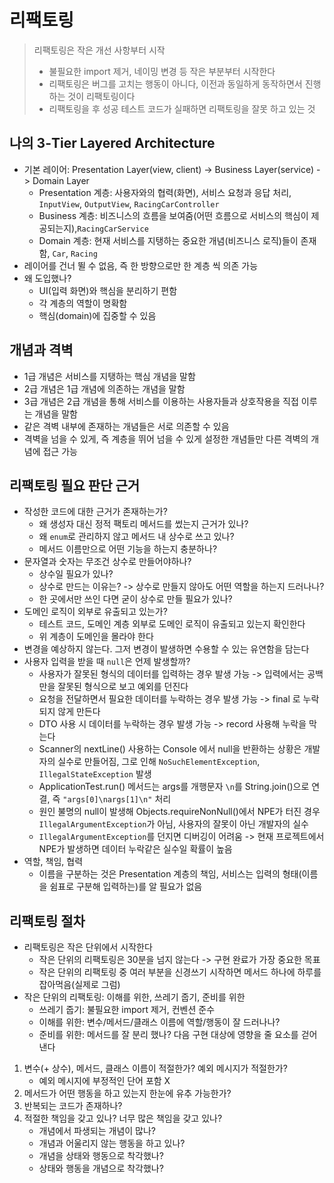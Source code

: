 # 리팩토링
> 리팩토링은 작은 개선 사항부터 시작
> - 불필요한 import 제거, 네이밍 변경 등 작은 부분부터 시작한다
> - 리팩토링은 버그를 고치는 행동이 아니다, 이전과 동일하게 동작하면서 진행하는 것이 리팩토링이다
> - 리팩토링을 후 성공 테스트 코드가 실패하면 리팩토링을 잘못 하고 있는 것

## 나의 3-Tier Layered Architecture
- 기본 레이어: Presentation Layer(view, client) -> Business Layer(service) -> Domain Layer
  - Presentation 계층: 사용자와의 협력(화면), 서비스 요청과 응답 처리, `InputView`, `OutputView`, `RacingCarController`
  - Business 계층: 비즈니스의 흐름을 보여줌(어떤 흐름으로 서비스의 핵심이 제공되는지),`RacingCarService`
  - Domain 계층: 현재 서비스를 지탱하는 중요한 개념(비즈니스 로직)들이 존재함, `Car`, `Racing`
- 레이어를 건너 뛸 수 없음, 즉 한 방향으로만 한 계층 씩 의존 가능
- 왜 도입했나?
  - UI(입력 화면)와 핵심을 분리하기 편함
  - 각 계층의 역할이 명확함
  - 핵심(domain)에 집중할 수 있음

## 개념과 격벽
- 1급 개념은 서비스를 지탱하는 핵심 개념을 말함
- 2급 개념은 1급 개념에 의존하는 개념을 말함
- 3급 개념은 2급 개념을 통해 서비스를 이용하는 사용자들과 상호작용을 직접 이루는 개념을 말함
- 같은 격벽 내부에 존재하는 개념들은 서로 의존할 수 있음
- 격벽을 넘을 수 있게, 즉 계층을 뛰어 넘을 수 있게 설정한 개념들만 다른 격벽의 개념에 접근 가능 

## 리팩토링 필요 판단 근거
- 작성한 코드에 대한 근거가 존재하는가?
  - 왜 생성자 대신 정적 팩토리 메서드를 썼는지 근거가 있나?
  - 왜 `enum`로 관리하지 않고 메서드 내 상수로 쓰고 있나?
  - 메서드 이름만으로 어떤 기능을 하는지 충분하나?
- 문자열과 숫자는 무조건 상수로 만들어야하나?
  - 상수일 필요가 있나?
  - 상수로 만드는 이유는? -> 상수로 만들지 않아도 어떤 역할을 하는지 드러나나?
  - 한 곳에서만 쓰인 다면 굳이 상수로 만들 필요가 있나?
- 도메인 로직이 외부로 유출되고 있는가?
  - 테스트 코드, 도메인 계층 외부로 도메인 로직이 유출되고 있는지 확인한다
  - 위 계층이 도메인을 몰라야 한다
- 변경을 예상하지 않는다. 그저 변경이 발생하면 수용할 수 있는 유연함을 담는다
- 사용자 입력을 받을 때 `null`은 언제 발생할까?
  - 사용자가 잘못된 형식의 데이터를 입력하는 경우 발생 가능 -> 입력에서는 공백만을 잘못된 형식으로 보고 예외를 던진다
  - 요청을 전달하면서 필요한 데이터를 누락하는 경우 발생 가능 -> final 로 누락되지 않게 만든다
  - DTO 사용 시 데이터를 누락하는 경우 발생 가능 -> record 사용해 누락을 막는다
  - Scanner의 nextLine() 사용하는 Console 에서 null을 반환하는 상황은 개발자의 실수로 만들어짐, 그로 인해 `NoSuchElementException`, `IllegalStateException` 발생
  - ApplicationTest.run() 메서드는 args를 개행문자 `\n`를 String.join()으로 연결, 즉 `"args[0]\nargs[1]\n"` 처리
  - 원인 불명의 null이 발생해 Objects.requireNonNull()에서 NPE가 터진 경우 `IllegalArgumentException`가 아님, 사용자의 잘못이 아닌 개발자의 실수
  - `IllegalArgumentException`를 던지면 디버깅이 어려움 -> 현재 프로젝트에서 NPE가 발생하면 데이터 누락같은 실수일 확률이 높음
- 역할, 책임, 협력
  - 이름을 구분하는 것은 Presentation 계층의 책임, 서비스는 입력의 형태(이름을 쉼표로 구분해 입력하는)를 알 필요가 없음

## 리팩토링 절차
- 리팩토링은 작은 단위에서 시작한다
  - 작은 단위의 리팩토링은 30분을 넘지 않는다 -> 구현 완료가 가장 중요한 목표
  - 작은 단위의 리팩토링 중 여러 부분을 신경쓰기 시작하면 메서드 하나에 하루를 잡아먹음(실제로 그럼)
- 작은 단위의 리팩토링: 이해를 위한, 쓰레기 줍기, 준비를 위한
  - 쓰레기 줍기: 불필요한 import 제거, 컨벤션 준수
  - 이해를 위한: 변수/메서드/클래스 이름에 역할/행동이 잘 드러나나?
  - 준비를 위한: 메서드를 잘 분리 했나? 다음 구현 대상에 영향을 줄 요소를 걷어낸다

1. 변수(+ 상수), 메서드, 클래스 이름이 적절한가? 예외 메시지가 적절한가?
   - 예외 메시지에 부정적인 단어 포함 X
2. 메서드가 어떤 행동을 하고 있는지 한눈에 유추 가능한가?
3. 반복되는 코드가 존재하나?
4. 적절한 책임을 갖고 있나? 너무 많은 책임을 갖고 있나?
    - 개념에서 파생되는 개념이 많나?
    - 개념과 어울리지 않는 행동을 하고 있나?
    - 개념을 상태와 행동으로 착각했나?
    - 상태와 행동을 개념으로 착각했나?
